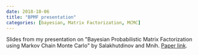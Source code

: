 ```yaml
---
date: 2018-10-06
title: "BPMF presentation"
categories: [bayesian, Matrix Factorization, MCMC]
---
```


Slides from my presentation on "Bayesian Probabilistic Matrix Factorization using Markov Chain Monte Carlo" by Salakhutdinov and Mnih. [Paper link](https://dl.acm.org/citation.cfm?id=1390267).

[](2020-01-17-10-33-54.png)

<object data="{{ site.baseurl }}/assets_old/assets/Salakhutdinov2008-BPMF.pdf" width="1000" height="1000" type='application/pdf'/>